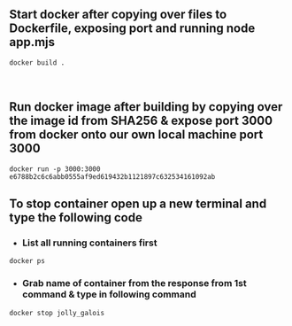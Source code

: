 ## Start docker after copying over files to Dockerfile, exposing port and running node app.mjs
```
docker build . 
```
&nbsp;  


## Run docker image after building by copying over the image id from SHA256 & expose port 3000 from docker onto our own local machine port 3000
```
docker run -p 3000:3000 e6788b2c6c6abb0555af9ed619432b1121897c632534161092ab
```


## To stop container open up a new terminal and type the following code
- ### List all running containers first
```
docker ps
```


- ### Grab name of container from the response from 1st command & type in following command 
```
docker stop jolly_galois
```


